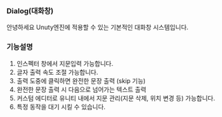 ### Dialog(대화창)


안녕하세요 Unuty엔진에 적용할 수 있는 기본적인 대화창 시스템입니다.


### 기능설명

1. 인스펙터 창에서 지문입력 가능합니다.
2. 글자 출력 속도 조절 가능합니다.
3. 출력 도중에 클릭하면 완전한 문장 출력 (skip 기능)
4. 완전한 문장 출력 시 다음으로 넘어가는 텍스트 출력
5. 커스텀 에디터로 유니티 내에서 지문 관리(지문 삭제, 위치 변경 등) 가능합니다.
6. 특정 동작을 대기 시킬 수 있습니다.


